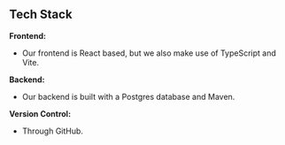 ## Tech Stack

**Frontend:**
- Our frontend is React based, but we also make use of TypeScript and Vite.

**Backend:**
- Our backend is built with a Postgres database and Maven.

**Version Control:**
- Through GitHub.

